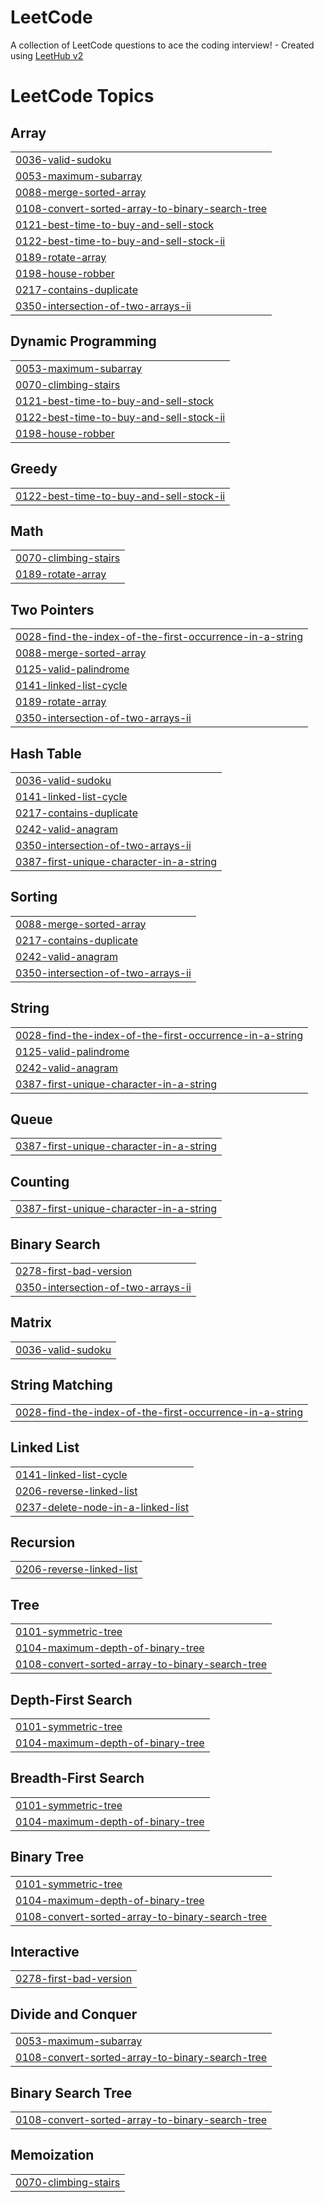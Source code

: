 # LeetCode
A collection of LeetCode questions to ace the coding interview! - Created using [LeetHub v2](https://github.com/arunbhardwaj/LeetHub-2.0)

<!---LeetCode Topics Start-->
# LeetCode Topics
## Array
|  |
| ------- |
| [0036-valid-sudoku](https://github.com/Minhee-Jeon/LeetCode/tree/master/0036-valid-sudoku) |
| [0053-maximum-subarray](https://github.com/Minhee-Jeon/LeetCode/tree/master/0053-maximum-subarray) |
| [0088-merge-sorted-array](https://github.com/Minhee-Jeon/LeetCode/tree/master/0088-merge-sorted-array) |
| [0108-convert-sorted-array-to-binary-search-tree](https://github.com/Minhee-Jeon/LeetCode/tree/master/0108-convert-sorted-array-to-binary-search-tree) |
| [0121-best-time-to-buy-and-sell-stock](https://github.com/Minhee-Jeon/LeetCode/tree/master/0121-best-time-to-buy-and-sell-stock) |
| [0122-best-time-to-buy-and-sell-stock-ii](https://github.com/Minhee-Jeon/LeetCode/tree/master/0122-best-time-to-buy-and-sell-stock-ii) |
| [0189-rotate-array](https://github.com/Minhee-Jeon/LeetCode/tree/master/0189-rotate-array) |
| [0198-house-robber](https://github.com/Minhee-Jeon/LeetCode/tree/master/0198-house-robber) |
| [0217-contains-duplicate](https://github.com/Minhee-Jeon/LeetCode/tree/master/0217-contains-duplicate) |
| [0350-intersection-of-two-arrays-ii](https://github.com/Minhee-Jeon/LeetCode/tree/master/0350-intersection-of-two-arrays-ii) |
## Dynamic Programming
|  |
| ------- |
| [0053-maximum-subarray](https://github.com/Minhee-Jeon/LeetCode/tree/master/0053-maximum-subarray) |
| [0070-climbing-stairs](https://github.com/Minhee-Jeon/LeetCode/tree/master/0070-climbing-stairs) |
| [0121-best-time-to-buy-and-sell-stock](https://github.com/Minhee-Jeon/LeetCode/tree/master/0121-best-time-to-buy-and-sell-stock) |
| [0122-best-time-to-buy-and-sell-stock-ii](https://github.com/Minhee-Jeon/LeetCode/tree/master/0122-best-time-to-buy-and-sell-stock-ii) |
| [0198-house-robber](https://github.com/Minhee-Jeon/LeetCode/tree/master/0198-house-robber) |
## Greedy
|  |
| ------- |
| [0122-best-time-to-buy-and-sell-stock-ii](https://github.com/Minhee-Jeon/LeetCode/tree/master/0122-best-time-to-buy-and-sell-stock-ii) |
## Math
|  |
| ------- |
| [0070-climbing-stairs](https://github.com/Minhee-Jeon/LeetCode/tree/master/0070-climbing-stairs) |
| [0189-rotate-array](https://github.com/Minhee-Jeon/LeetCode/tree/master/0189-rotate-array) |
## Two Pointers
|  |
| ------- |
| [0028-find-the-index-of-the-first-occurrence-in-a-string](https://github.com/Minhee-Jeon/LeetCode/tree/master/0028-find-the-index-of-the-first-occurrence-in-a-string) |
| [0088-merge-sorted-array](https://github.com/Minhee-Jeon/LeetCode/tree/master/0088-merge-sorted-array) |
| [0125-valid-palindrome](https://github.com/Minhee-Jeon/LeetCode/tree/master/0125-valid-palindrome) |
| [0141-linked-list-cycle](https://github.com/Minhee-Jeon/LeetCode/tree/master/0141-linked-list-cycle) |
| [0189-rotate-array](https://github.com/Minhee-Jeon/LeetCode/tree/master/0189-rotate-array) |
| [0350-intersection-of-two-arrays-ii](https://github.com/Minhee-Jeon/LeetCode/tree/master/0350-intersection-of-two-arrays-ii) |
## Hash Table
|  |
| ------- |
| [0036-valid-sudoku](https://github.com/Minhee-Jeon/LeetCode/tree/master/0036-valid-sudoku) |
| [0141-linked-list-cycle](https://github.com/Minhee-Jeon/LeetCode/tree/master/0141-linked-list-cycle) |
| [0217-contains-duplicate](https://github.com/Minhee-Jeon/LeetCode/tree/master/0217-contains-duplicate) |
| [0242-valid-anagram](https://github.com/Minhee-Jeon/LeetCode/tree/master/0242-valid-anagram) |
| [0350-intersection-of-two-arrays-ii](https://github.com/Minhee-Jeon/LeetCode/tree/master/0350-intersection-of-two-arrays-ii) |
| [0387-first-unique-character-in-a-string](https://github.com/Minhee-Jeon/LeetCode/tree/master/0387-first-unique-character-in-a-string) |
## Sorting
|  |
| ------- |
| [0088-merge-sorted-array](https://github.com/Minhee-Jeon/LeetCode/tree/master/0088-merge-sorted-array) |
| [0217-contains-duplicate](https://github.com/Minhee-Jeon/LeetCode/tree/master/0217-contains-duplicate) |
| [0242-valid-anagram](https://github.com/Minhee-Jeon/LeetCode/tree/master/0242-valid-anagram) |
| [0350-intersection-of-two-arrays-ii](https://github.com/Minhee-Jeon/LeetCode/tree/master/0350-intersection-of-two-arrays-ii) |
## String
|  |
| ------- |
| [0028-find-the-index-of-the-first-occurrence-in-a-string](https://github.com/Minhee-Jeon/LeetCode/tree/master/0028-find-the-index-of-the-first-occurrence-in-a-string) |
| [0125-valid-palindrome](https://github.com/Minhee-Jeon/LeetCode/tree/master/0125-valid-palindrome) |
| [0242-valid-anagram](https://github.com/Minhee-Jeon/LeetCode/tree/master/0242-valid-anagram) |
| [0387-first-unique-character-in-a-string](https://github.com/Minhee-Jeon/LeetCode/tree/master/0387-first-unique-character-in-a-string) |
## Queue
|  |
| ------- |
| [0387-first-unique-character-in-a-string](https://github.com/Minhee-Jeon/LeetCode/tree/master/0387-first-unique-character-in-a-string) |
## Counting
|  |
| ------- |
| [0387-first-unique-character-in-a-string](https://github.com/Minhee-Jeon/LeetCode/tree/master/0387-first-unique-character-in-a-string) |
## Binary Search
|  |
| ------- |
| [0278-first-bad-version](https://github.com/Minhee-Jeon/LeetCode/tree/master/0278-first-bad-version) |
| [0350-intersection-of-two-arrays-ii](https://github.com/Minhee-Jeon/LeetCode/tree/master/0350-intersection-of-two-arrays-ii) |
## Matrix
|  |
| ------- |
| [0036-valid-sudoku](https://github.com/Minhee-Jeon/LeetCode/tree/master/0036-valid-sudoku) |
## String Matching
|  |
| ------- |
| [0028-find-the-index-of-the-first-occurrence-in-a-string](https://github.com/Minhee-Jeon/LeetCode/tree/master/0028-find-the-index-of-the-first-occurrence-in-a-string) |
## Linked List
|  |
| ------- |
| [0141-linked-list-cycle](https://github.com/Minhee-Jeon/LeetCode/tree/master/0141-linked-list-cycle) |
| [0206-reverse-linked-list](https://github.com/Minhee-Jeon/LeetCode/tree/master/0206-reverse-linked-list) |
| [0237-delete-node-in-a-linked-list](https://github.com/Minhee-Jeon/LeetCode/tree/master/0237-delete-node-in-a-linked-list) |
## Recursion
|  |
| ------- |
| [0206-reverse-linked-list](https://github.com/Minhee-Jeon/LeetCode/tree/master/0206-reverse-linked-list) |
## Tree
|  |
| ------- |
| [0101-symmetric-tree](https://github.com/Minhee-Jeon/LeetCode/tree/master/0101-symmetric-tree) |
| [0104-maximum-depth-of-binary-tree](https://github.com/Minhee-Jeon/LeetCode/tree/master/0104-maximum-depth-of-binary-tree) |
| [0108-convert-sorted-array-to-binary-search-tree](https://github.com/Minhee-Jeon/LeetCode/tree/master/0108-convert-sorted-array-to-binary-search-tree) |
## Depth-First Search
|  |
| ------- |
| [0101-symmetric-tree](https://github.com/Minhee-Jeon/LeetCode/tree/master/0101-symmetric-tree) |
| [0104-maximum-depth-of-binary-tree](https://github.com/Minhee-Jeon/LeetCode/tree/master/0104-maximum-depth-of-binary-tree) |
## Breadth-First Search
|  |
| ------- |
| [0101-symmetric-tree](https://github.com/Minhee-Jeon/LeetCode/tree/master/0101-symmetric-tree) |
| [0104-maximum-depth-of-binary-tree](https://github.com/Minhee-Jeon/LeetCode/tree/master/0104-maximum-depth-of-binary-tree) |
## Binary Tree
|  |
| ------- |
| [0101-symmetric-tree](https://github.com/Minhee-Jeon/LeetCode/tree/master/0101-symmetric-tree) |
| [0104-maximum-depth-of-binary-tree](https://github.com/Minhee-Jeon/LeetCode/tree/master/0104-maximum-depth-of-binary-tree) |
| [0108-convert-sorted-array-to-binary-search-tree](https://github.com/Minhee-Jeon/LeetCode/tree/master/0108-convert-sorted-array-to-binary-search-tree) |
## Interactive
|  |
| ------- |
| [0278-first-bad-version](https://github.com/Minhee-Jeon/LeetCode/tree/master/0278-first-bad-version) |
## Divide and Conquer
|  |
| ------- |
| [0053-maximum-subarray](https://github.com/Minhee-Jeon/LeetCode/tree/master/0053-maximum-subarray) |
| [0108-convert-sorted-array-to-binary-search-tree](https://github.com/Minhee-Jeon/LeetCode/tree/master/0108-convert-sorted-array-to-binary-search-tree) |
## Binary Search Tree
|  |
| ------- |
| [0108-convert-sorted-array-to-binary-search-tree](https://github.com/Minhee-Jeon/LeetCode/tree/master/0108-convert-sorted-array-to-binary-search-tree) |
## Memoization
|  |
| ------- |
| [0070-climbing-stairs](https://github.com/Minhee-Jeon/LeetCode/tree/master/0070-climbing-stairs) |
<!---LeetCode Topics End-->
